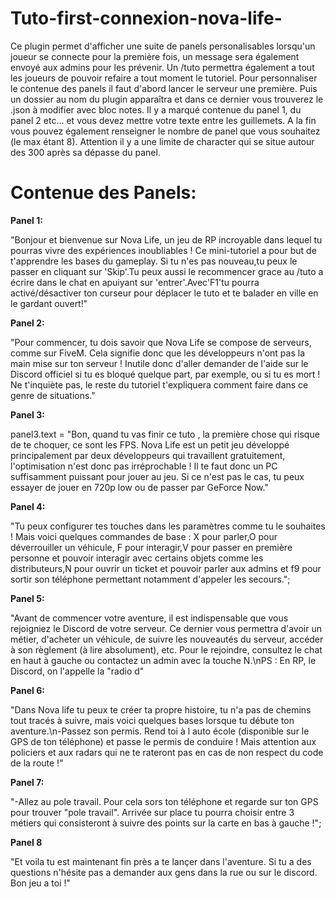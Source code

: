# Tuto-first-connexion-nova-life-
Ce plugin permet d'afficher une suite de panels personalisables lorsqu'un joueur se connecte pour la première fois, un message sera également envoyé aux admins pour les prévenir. Un /tuto permettra également a tout les joueurs de pouvoir refaire a tout moment le tutoriel. Pour personnaliser le contenue des panels il faut d'abord lancer le serveur une première. Puis un dossier au nom du plugin apparaîtra et dans ce dernier vous trouverez le .json à modifier avec bloc notes. Il y a marqué contenue du panel 1, du panel 2 etc... et vous devez mettre votre texte entre les guillemets. A la fin vous pouvez également renseigner le nombre de panel que vous souhaitez (le max étant 8). Attention il y a une limite de character qui se situe autour des 300 après sa dépasse du panel.

# Contenue des Panels:

**Panel 1:**

"Bonjour et bienvenue sur Nova Life, un jeu de RP incroyable dans lequel tu pourras vivre des expériences inoubliables ! Ce mini-tutoriel a pour but de t'apprendre les bases du gameplay. Si tu n'es pas nouveau,tu peux le passer en cliquant sur 'Skip'.Tu peux aussi le recommencer grace au /tuto a écrire dans le chat en apuiyant sur 'entrer'.Avec'F1'tu pourra activé/désactiver ton curseur pour déplacer le tuto et te balader en ville en le gardant ouvert!"

**Panel 2:**

"Pour commencer, tu dois savoir que Nova Life se compose de serveurs, comme sur FiveM. Cela signifie donc que les développeurs n'ont pas la main mise sur ton serveur ! Inutile donc d'aller demander de l'aide sur le Discord officiel si tu es bloqué quelque part, par exemple, ou si tu es mort ! Ne t'inquiète pas, le reste du tutoriel t'expliquera comment faire dans ce genre de situations."

**Panel 3:**

panel3.text = "Bon, quand tu vas finir ce tuto , la première chose qui risque de te choquer, ce sont les FPS. Nova Life est un petit jeu développé principalement par deux développeurs qui travaillent gratuitement, l'optimisation n'est donc pas irréprochable ! Il te faut donc un PC suffisamment puissant pour jouer au jeu. Si ce n'est pas le cas, tu peux essayer de jouer en 720p low ou de passer par GeForce Now."

**Panel 4:**

"Tu peux configurer tes touches dans les paramètres comme tu le souhaites ! Mais voici quelques commandes de base : X pour parler,O pour déverrouiller un véhicule, F pour interagir,V pour passer en première personne et pouvoir interagir avec certains objets comme les distributeurs,N pour ouvrir un ticket et pouvoir parler aux admins et f9 pour sortir son téléphone permettant notamment d'appeler les secours.";

**Panel 5:**

 "Avant de commencer votre aventure, il est indispensable que vous rejoigniez le Discord de votre serveur. Ce dernier vous permettra d'avoir un métier, d'acheter un véhicule, de suivre les nouveautés du serveur, accéder à son règlement (à lire absolument), etc. Pour le rejoindre, consultez le chat en haut à gauche ou contactez un admin avec la touche N.\nPS : En RP, le Discord, on l'appelle la \"radio d\"
 
**Panel 6:**

"Dans Nova life tu peux te créer ta propre histoire, tu n'a pas de chemins tout tracés à suivre, mais voici quelques bases lorsque tu débute ton aventure.\n-Passez son permis. Rend toi à l auto école (disponible sur le GPS de ton téléphone) et passe le permis de conduire ! Mais attention aux policiers et aux radars qui ne te rateront pas en cas de non respect du code de la route !"

**Panel 7:**

"-Allez au pole travail. Pour cela sors ton téléphone et regarde sur ton GPS pour trouver \"pole travail\". Arrivée sur place tu pourra choisir entre 3 métiers qui consisteront à suivre des points sur la carte en bas à gauche !";

**Panel 8**

 "Et voila tu est maintenant fin près a te lançer dans l'aventure. Si tu a des questions n'hésite pas a demander aux gens dans la rue ou sur le discord. Bon jeu a toi !"

